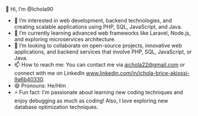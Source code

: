 👋 Hi, I’m @Ichola90

- 👀 I’m interested in web development, backend technologies, and creating scalable applications using PHP, SQL, JavaScript, and Java.
- 🌱 I’m currently learning advanced web frameworks like Laravel, Node.js, and exploring microservices architecture.
- 💞️ I’m looking to collaborate on open-source projects, innovative web applications, and backend services that involve PHP, SQL, JavaScript, or Java.
- 📫 How to reach me: You can contact me via aichola22@gmail.com or connect with me on LinkedIn www.linkedin.com/in/ichola-brice-akiossi-9a6b40330.
- 😄 Pronouns: He/Him
- ⚡ Fun fact: I'm passionate about learning new coding techniques and enjoy debugging as much as coding! Also, I love exploring new database optimization techniques.
